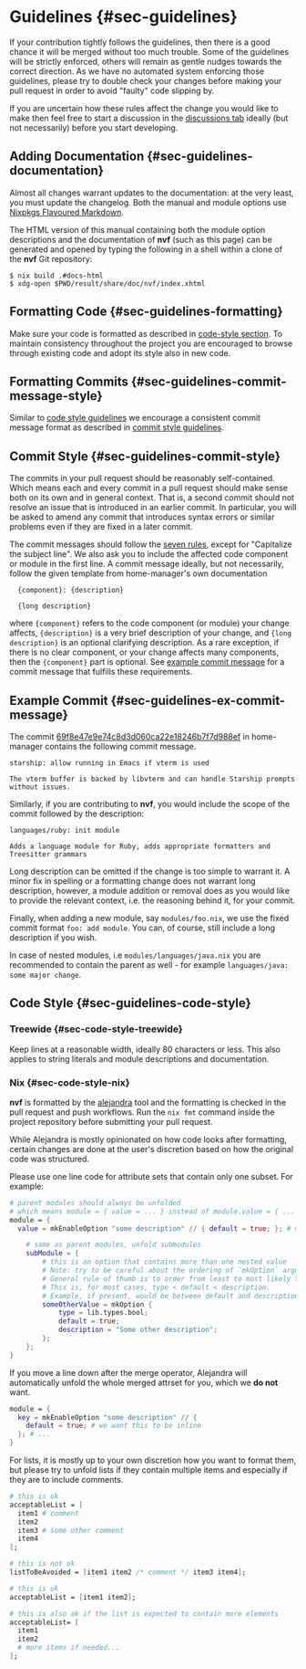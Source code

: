 # Guidelines {#sec-guidelines}

If your contribution tightly follows the guidelines, then there is a good chance
it will be merged without too much trouble. Some of the guidelines will be
strictly enforced, others will remain as gentle nudges towards the correct
direction. As we have no automated system enforcing those guidelines, please try
to double check your changes before making your pull request in order to avoid
"faulty" code slipping by.

If you are uncertain how these rules affect the change you would like to make
then feel free to start a discussion in the
[discussions tab](https://github.com/NotAShelf/nvf/discussions) ideally (but not
necessarily) before you start developing.

## Adding Documentation {#sec-guidelines-documentation}

[Nixpkgs Flavoured Markdown]: https://github.com/NixOS/nixpkgs/blob/master/doc/README.md#syntax

Almost all changes warrant updates to the documentation: at the very least, you
must update the changelog. Both the manual and module options use
[Nixpkgs Flavoured Markdown].

The HTML version of this manual containing both the module option descriptions
and the documentation of **nvf** (such as this page) can be generated and opened
by typing the following in a shell within a clone of the **nvf** Git repository:

```console
$ nix build .#docs-html
$ xdg-open $PWD/result/share/doc/nvf/index.xhtml
```

## Formatting Code {#sec-guidelines-formatting}

Make sure your code is formatted as described in
[code-style section](#sec-guidelines-code-style). To maintain consistency
throughout the project you are encouraged to browse through existing code and
adopt its style also in new code.

## Formatting Commits {#sec-guidelines-commit-message-style}

Similar to [code style guidelines](#sec-guidelines-code-style) we encourage a
consistent commit message format as described in
[commit style guidelines](#sec-guidelines-commit-style).

## Commit Style {#sec-guidelines-commit-style}

The commits in your pull request should be reasonably self-contained. Which
means each and every commit in a pull request should make sense both on its own
and in general context. That is, a second commit should not resolve an issue
that is introduced in an earlier commit. In particular, you will be asked to
amend any commit that introduces syntax errors or similar problems even if they
are fixed in a later commit.

The commit messages should follow the
[seven rules](https://chris.beams.io/posts/git-commit/#seven-rule), except for
"Capitalize the subject line". We also ask you to include the affected code
component or module in the first line. A commit message ideally, but not
necessarily, follow the given template from home-manager's own documentation

```
  {component}: {description}

  {long description}
```

where `{component}` refers to the code component (or module) your change
affects, `{description}` is a very brief description of your change, and
`{long description}` is an optional clarifying description. As a rare exception,
if there is no clear component, or your change affects many components, then the
`{component}` part is optional. See
[example commit message](#sec-guidelines-ex-commit-message) for a commit message
that fulfills these requirements.

## Example Commit {#sec-guidelines-ex-commit-message}

The commit
[69f8e47e9e74c8d3d060ca22e18246b7f7d988ef](https://github.com/nix-community/home-manager/commit/69f8e47e9e74c8d3d060ca22e18246b7f7d988ef)
in home-manager contains the following commit message.

```
starship: allow running in Emacs if vterm is used

The vterm buffer is backed by libvterm and can handle Starship prompts
without issues.
```

Similarly, if you are contributing to **nvf**, you would include the scope of
the commit followed by the description:

```
languages/ruby: init module

Adds a language module for Ruby, adds appropriate formatters and Treesitter grammars
```

Long description can be omitted if the change is too simple to warrant it. A
minor fix in spelling or a formatting change does not warrant long description,
however, a module addition or removal does as you would like to provide the
relevant context, i.e. the reasoning behind it, for your commit.

Finally, when adding a new module, say `modules/foo.nix`, we use the fixed
commit format `foo: add module`. You can, of course, still include a long
description if you wish.

In case of nested modules, i.e `modules/languages/java.nix` you are recommended
to contain the parent as well - for example `languages/java: some major change`.

## Code Style {#sec-guidelines-code-style}

### Treewide {#sec-code-style-treewide}

Keep lines at a reasonable width, ideally 80 characters or less. This also
applies to string literals and module descriptions and documentation.

### Nix {#sec-code-style-nix}

[alejandra]: https://github.com/kamadorueda/alejandra

**nvf** is formatted by the [alejandra] tool and the formatting is checked in
the pull request and push workflows. Run the `nix fmt` command inside the
project repository before submitting your pull request.

While Alejandra is mostly opinionated on how code looks after formatting,
certain changes are done at the user's discretion based on how the original code
was structured.

Please use one line code for attribute sets that contain only one subset. For
example:

```nix
# parent modules should always be unfolded
# which means module = { value = ... } instead of module.value = { ... }
module = {
  value = mkEnableOption "some description" // { default = true; }; # merges can be done inline where possible

    # same as parent modules, unfold submodules
    subModule = {
        # this is an option that contains more than one nested value
        # Note: try to be careful about the ordering of `mkOption` arguments.
        # General rule of thumb is to order from least to most likely to change.
        # This is, for most cases, type < default < description.
        # Example, if present, would be between default and description
        someOtherValue = mkOption {
            type = lib.types.bool;
            default = true;
            description = "Some other description";
        };
    };
}
```

If you move a line down after the merge operator, Alejandra will automatically
unfold the whole merged attrset for you, which we **do not** want.

```nix
module = {
  key = mkEnableOption "some description" // {
    default = true; # we want this to be inline
  }; # ...
}
```

For lists, it is mostly up to your own discretion how you want to format them,
but please try to unfold lists if they contain multiple items and especially if
they are to include comments.

```nix
# this is ok
acceptableList = [
  item1 # comment
  item2
  item3 # some other comment
  item4
];

# this is not ok
listToBeAvoided = [item1 item2 /* comment */ item3 item4];

# this is ok
acceptableList = [item1 item2];

# this is also ok if the list is expected to contain more elements
acceptableList= [
  item1
  item2
  # more items if needed...
];
```

